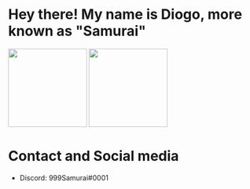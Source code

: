 # Hey there! My name is Diogo, more known as "Samurai"

<img height="160" src="https://github-readme-stats.vercel.app/api?username=999Samurai&theme=dark&show_icons=true&count_private=true"> <img height="160" src="https://github-readme-stats.vercel.app/api/top-langs/?username=999Samurai&theme=dark&langs_count=5&layout=compact">

# Contact and Social media

- Discord: 999Samurai#0001
